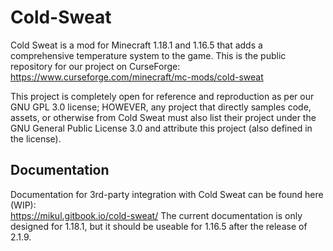 # Cold-Sweat
Cold Sweat is a mod for Minecraft 1.18.1 and 1.16.5 that adds a comprehensive temperature system to the game. This is the public repository for our project on CurseForge:  
https://www.curseforge.com/minecraft/mc-mods/cold-sweat  
  
This project is completely open for reference and reproduction as per our GNU GPL 3.0 license; HOWEVER, any project that directly samples code, assets, or otherwise from Cold Sweat must also list their project under the GNU General Public License 3.0 and attribute this project (also defined in the license).

## Documentation
Documentation for 3rd-party integration with Cold Sweat can be found here (WIP):  
https://mikul.gitbook.io/cold-sweat/
The current documentation is only designed for 1.18.1, but it should be useable for 1.16.5 after the release of 2.1.9.  
